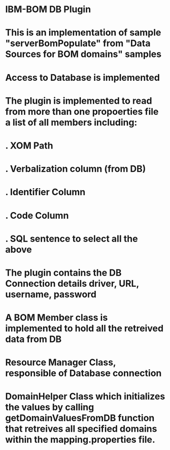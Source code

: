 # IBM-BOM DB Plugin
# This is an implementation of sample "serverBomPopulate" from "Data Sources for BOM domains" samples
# Access to Database is implemented 
# The plugin is implemented to read from more than one propoerties file a list of all members including:
#     . XOM Path
#     . Verbalization column (from DB)
#     . Identifier Column
#     . Code Column
#     . SQL sentence to select all the above
# The plugin contains the DB Connection details driver, URL, username, password
# 
# A BOM Member class is implemented to hold all the retreived data from DB
# Resource Manager Class, responsible of Database connection
# DomainHelper Class which initializes the values by calling getDomainValuesFromDB function that retreives all specified domains within the mapping.properties file.
